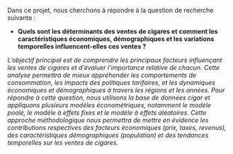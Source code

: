 Dans ce projet, nous cherchons à répondre à la question de recherche suivante : 

- **Quels sont les déterminants des ventes de cigares et comment les caractéristiques économiques, démographiques et les variations temporelles influencent-elles ces ventes ?**

*L’objectif principal est de comprendre les principaux facteurs influençant les ventes de cigares et d'évaluer l'importance relative de chacun. 
Cette analyse permettra de mieux appréhender les comportements de consommation, les impacts des politiques tarifaires, et les dynamiques économiques et démographiques à travers les régions et les années.
Pour répondre à cette question, nous utilisons la base de données *cigar* et appliquons plusieurs modèles économétriques, notamment le modèle poolé, le modèle à effets fixes et le modèle à effets aléatoires. 
Cette approche méthodologique nous permettra de mettre en évidence les contributions respectives des facteurs économiques (prix, taxes, revenus), des caractéristiques démographiques (population) et des tendances temporelles sur les ventes de cigares.*

